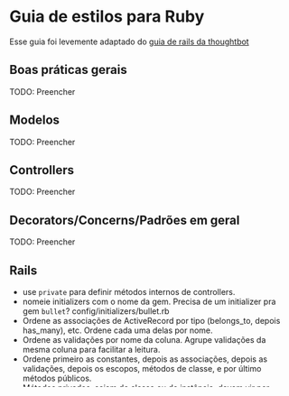 # Guia de estilos para Ruby
Esse guia foi levemente adaptado do [guia de rails da thoughtbot](https://github.com/thoughtbot/guides/tree/master/style/rails)

## Boas práticas gerais
TODO: Preencher

## Modelos
TODO: Preencher

## Controllers
TODO: Preencher

## Decorators/Concerns/Padrões em geral
TODO: Preencher

## Rails
* use `private` para definir métodos internos de controllers.
* nomeie initializers com o nome da gem. Precisa de um initializer pra gem `bullet`? config/initializers/bullet.rb
* Ordene as associações de ActiveRecord por tipo (belongs_to, depois has_many), etc. Ordene cada uma delas por nome.
* Ordene as validações por nome da coluna. Agrupe validações da mesma coluna para facilitar a leitura.
* Ordene primeiro as constantes, depois as associações, depois as validações, depois os escopos, métodos de classe, e por último métodos públicos.
* Métodos privados, sejam de classe ou de instância, devem vir por último.
* [Exemplo de um modelo organizado](rails/samples/models.rb)
* Use `render 'partial'`, ao invés de `render partial: 'partial'`
* Procure extrair módulos em namespaces no sistema.
* Use sempre `link_to` para requisições `get` e `button_to` para requisições `post`
* Mantenha o seu controller o mais simples o possível. Extraia complexidades.

## Migrações
TODO: Preencher

## Rotas
* evite rotas com `member` ou `collection`. Provavelmente você consegue extraí-las em algo melhor.
TODO: Preencher mais
